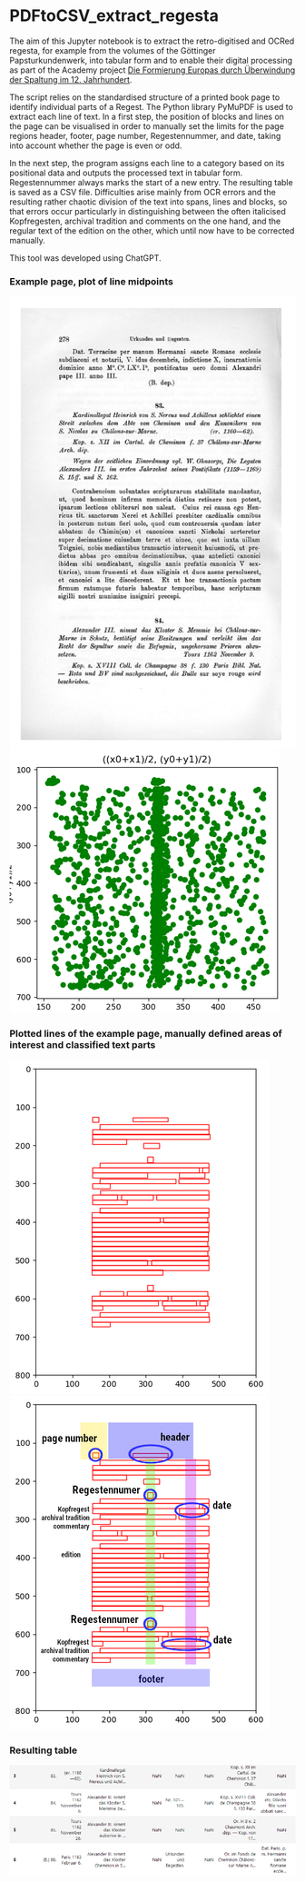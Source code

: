 # PDFtoCSV_extract_regesta
The aim of this Jupyter notebook is to extract the retro-digitised and OCRed regesta, for example from the volumes of the Göttinger Papsturkundenwerk, into tabular form and to enable their digital processing as part of the Academy project [Die Formierung Europas durch Überwindung der Spaltung im 12. Jahrhundert](https://formierung-europas.uni-koeln.de/).

The script relies on the standardised structure of a printed book page to identify individual parts of a Regest. The Python library PyMuPDF is used to extract each line of text. In a first step, the position of blocks and lines on the page can be visualised in order to manually set the limits for the page regions header, footer, page number, Regestennummer, and date, taking into account whether the page is even or odd.

In the next step, the program assigns each line to a category based on its positional data and outputs the processed text in tabular form. Regestennummer always marks the start of a new entry. The resulting table is saved as a CSV file.
Difficulties arise mainly from OCR errors and the resulting rather chaotic division of the text into spans, lines and blocks, so that errors occur particularly in distinguishing between the often italicised Kopfregesten, archival tradition and comments on the one hand, and the regular text of the edition on the other, which until now have to be corrected manually.

This tool was developed using ChatGPT.

### Example page, plot of line midpoints
![](https://github.com/SGensicke/PDFtoCSV_extract_regesta/blob/main/images/example_page_PUU_Frankreich_I.png "example page") ![](https://github.com/SGensicke/PDFtoCSV_extract_regesta/blob/main/images/plot_line_midpoints_of_50_left_pages.png)

### Plotted lines of the example page, manually defined areas of interest and classified text parts
![](https://github.com/SGensicke/PDFtoCSV_extract_regesta/blob/main/images/plot_line_bbox.png) ![](https://github.com/SGensicke/PDFtoCSV_extract_regesta/blob/main/images/plot_line_bbox_page_regions.png)

### Resulting table
![](https://github.com/SGensicke/PDFtoCSV_extract_regesta/blob/main/images/result_table.png)

